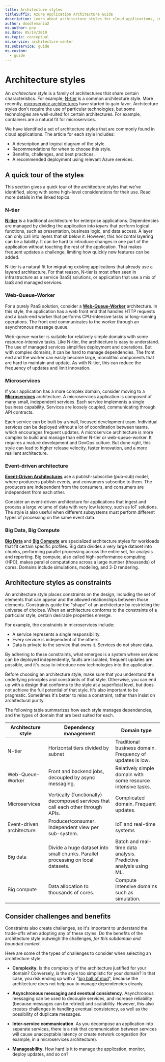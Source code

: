 ```yaml
---
title: Architecture styles
titleSuffix: Azure Application Architecture Guide
description: Learn about architecture styles for cloud applications, including descriptions, recommendations, best practices, and recommended deployment with Azure services.
author: doodlemania2
ms.author: pnp
ms.date: 05/14/2019
ms.topic: conceptual
ms.service: architecture-center
ms.subservice: guide
ms.custom:
  - guide
---
```


# Architecture styles

An *architecture style* is a family of architectures that share certain characteristics. For example, [N-tier][n-tier] is a common architecture style. More recently, [microservice architectures][microservices] have started to gain favor. Architecture styles don't require the use of particular technologies, but some technologies are well-suited for certain architectures. For example, containers are a natural fit for microservices.

We have identified a set of architecture styles that are commonly found in cloud applications. The article for each style includes:

- A description and logical diagram of the style.
- Recommendations for when to choose this style.
- Benefits, challenges, and best practices.
- A recommended deployment using relevant Azure services.

## A quick tour of the styles

This section gives a quick tour of the architecture styles that we've identified, along with some high-level considerations for their use. Read more details in the linked topics.

### N-tier

**[N-tier][n-tier]** is a traditional architecture for enterprise applications. Dependencies are managed by dividing the application into *layers* that perform logical functions, such as presentation, business logic, and data access. A layer can only call into layers that sit below it. However, this horizontal layering can be a liability. It can be hard to introduce changes in one part of the application without touching the rest of the application. That makes frequent updates a challenge, limiting how quickly new features can be added.

N-tier is a natural fit for migrating existing applications that already use a layered architecture. For that reason, N-tier is most often seen in infrastructure as a service (IaaS) solutions, or application that use a mix of IaaS and managed services.

### Web-Queue-Worker

For a purely PaaS solution, consider a **[Web-Queue-Worker](./web-queue-worker.md)** architecture. In this style, the application has a web front end that handles HTTP requests and a back-end worker that performs CPU-intensive tasks or long-running operations. The front end communicates to the worker through an asynchronous message queue.

Web-queue-worker is suitable for relatively simple domains with some resource-intensive tasks. Like N-tier, the architecture is easy to understand. The use of managed services simplifies deployment and operations. But with complex domains, it can be hard to manage dependencies. The front end and the worker can easily become large, monolithic components that are hard to maintain and update. As with N-tier, this can reduce the frequency of updates and limit innovation.

### Microservices

If your application has a more complex domain, consider moving to a **[Microservices][microservices]** architecture. A microservices application is composed of many small, independent services. Each service implements a single business capability. Services are loosely coupled, communicating through API contracts.

Each service can be built by a small, focused development team. Individual services can be deployed without a lot of coordination between teams, which encourages frequent updates. A microservice architecture is more complex to build and manage than either N-tier or web-queue-worker. It requires a mature development and DevOps culture. But done right, this style can lead to higher release velocity, faster innovation, and a more resilient architecture.

### Event-driven architecture

**[Event-Driven Architectures](./event-driven.md)** use a publish-subscribe (pub-sub) model, where producers publish events, and consumers subscribe to them. The producers are independent from the consumers, and consumers are independent from each other.

Consider an event-driven architecture for applications that ingest and process a large volume of data with very low latency, such as IoT solutions. The style is also useful when different subsystems must perform different types of processing on the same event data.

### Big Data, Big Compute

**[Big Data](./big-data.md)** and **[Big Compute](./big-compute.md)** are specialized architecture styles for workloads that fit certain specific profiles. Big data divides a very large dataset into chunks, performing parallel processing across the entire set, for analysis and reporting. Big compute, also called high-performance computing (HPC), makes parallel computations across a large number (thousands) of cores. Domains include simulations, modeling, and 3-D rendering.

## Architecture styles as constraints

An architecture style places constraints on the design, including the set of elements that can appear and the allowed relationships between those elements. Constraints guide the "shape" of an architecture by restricting the universe of choices. When an architecture conforms to the constraints of a particular style, certain desirable properties emerge.

For example, the constraints in microservices include:

- A service represents a single responsibility.
- Every service is independent of the others.
- Data is private to the service that owns it. Services do not share data.

By adhering to these constraints, what emerges is a system where services can be deployed independently, faults are isolated, frequent updates are possible, and it's easy to introduce new technologies into the application.

Before choosing an architecture style, make sure that you understand the underlying principles and constraints of that style. Otherwise, you can end up with a design that conforms to the style at a superficial level, but does not achieve the full potential of that style. It's also important to be pragmatic. Sometimes it's better to relax a constraint, rather than insist on architectural purity.

The following table summarizes how each style manages dependencies, and the types of domain that are best suited for each.

| Architecture style | Dependency management | Domain type |
|--------------------|------------------------|-------------|
| N-tier | Horizontal tiers divided by subnet | Traditional business domain. Frequency of updates is low. |
| Web-Queue-Worker | Front and backend jobs, decoupled by async messaging. | Relatively simple domain with some resource intensive tasks. |
| Microservices | Vertically (functionally) decomposed services that call each other through APIs. | Complicated domain. Frequent updates. |
| Event-driven architecture. | Producer/consumer. Independent view per sub-system. | IoT and real-time systems |
| Big data | Divide a huge dataset into small chunks. Parallel processing on local datasets. | Batch and real-time data analysis. Predictive analysis using ML. |
| Big compute| Data allocation to thousands of cores. | Compute intensive domains such as simulation. |

## Consider challenges and benefits

Constraints also create challenges, so it's important to understand the trade-offs when adopting any of these styles. Do the benefits of the architecture style outweigh the challenges, *for this subdomain and bounded context*.

Here are some of the types of challenges to consider when selecting an architecture style:

- **Complexity**. Is the complexity of the architecture justified for your domain? Conversely, is the style too simplistic for your domain? In that case, you risk ending up with a "[big ball of mud][ball-of-mud]", because the architecture does not help you to manage dependencies cleanly.

- **Asynchronous messaging and eventual consistency**. Asynchronous messaging can be used to decouple services, and increase reliability (because messages can be retried) and scalability. However, this also creates challenges in handling eventual consistency, as well as the possibility of duplicate messages.

- **Inter-service communication**. As you decompose an application into separate services, there is a risk that communication between services will cause unacceptable latency or create network congestion (for example, in a microservices architecture).

- **Manageability**. How hard is it to manage the application, monitor, deploy updates, and so on?

[ball-of-mud]: https://en.wikipedia.org/wiki/Big_ball_of_mud
[microservices]: ./microservices.md
[n-tier]: ./n-tier.md

